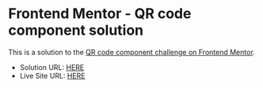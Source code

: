 # Frontend Mentor - QR code component solution

This is a solution to the [QR code component challenge on Frontend Mentor](https://www.frontendmentor.io/challenges/qr-code-component-iux_sIO_H).

- Solution URL: [HERE](https://www.frontendmentor.io/solutions/qr-code-component-rynMVN_Uc)
- Live Site URL: [HERE](https://jmolinamelgarejo.github.io/Frontend-Mentor-qr-code-component/)
